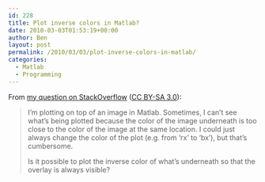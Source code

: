 ```yaml
---
id: 228
title: Plot inverse colors in Matlab?
date: 2010-03-03T01:53:19+00:00
author: Ben
layout: post
permalink: /2010/03/03/plot-inverse-colors-in-matlab/
categories:
  - Matlab
  - Programming
---
```

From [my question on StackOverflow](http://stackoverflow.com/questions/2372949/plot-inverse-colors-in-matlab) ([CC BY-SA 3.0](http://creativecommons.org/licenses/by-sa/3.0/)):

> I&#8217;m plotting on top of an image in Matlab. Sometimes, I can&#8217;t see what&#8217;s being plotted because the color of the image underneath is too close to the color of the image at the same location. I could just always change the color of the plot (e.g. from &#8216;rx&#8217; to &#8216;bx&#8217;), but that&#8217;s cumbersome.
> 
> Is it possible to plot the inverse color of what&#8217;s underneath so that the overlay is always visible?
